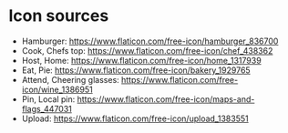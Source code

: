 # Icon sources
* Hamburger: https://www.flaticon.com/free-icon/hamburger_836700
* Cook, Chefs top: https://www.flaticon.com/free-icon/chef_438362
* Host, Home: https://www.flaticon.com/free-icon/home_1317939
* Eat, Pie: https://www.flaticon.com/free-icon/bakery_1929765
* Attend, Cheering glasses: https://www.flaticon.com/free-icon/wine_1386951
* Pin, Local pin: https://www.flaticon.com/free-icon/maps-and-flags_447031
* Upload: https://www.flaticon.com/free-icon/upload_1383551